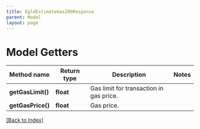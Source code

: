 ```yaml
---
title: EgldEstimateGas200Response
parent: Model
layout: page
---
```


# Model Getters

Method name | Return type | Description | Notes
------------ | ------------- | ------------- | -------------
**getGasLimit()** | **float** | Gas limit for transaction in gas price. |
**getGasPrice()** | **float** | Gas price. |

[[Back to Index]](../index.md)
